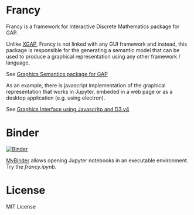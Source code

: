 # Francy

Francy is a framework for Interactive Discrete Mathematics package for GAP.

Unlike [XGAP](https://github.com/gap-packages/xgap), Francy is not linked with any GUI framework and instead, 
this package is responsible for the generating a semantic model that can be used to produce a graphical representation using any other framework / language.

See [Graphics Semantics package for GAP](/gap)

As an example, there is javascript implementation of the graphical representation that works in Jupyter, embeded in a web page or as a desktop application (e.g. using electron).

See [Graphics Interface using Javascritp and D3.v4](/js)

# Binder

[![Binder](https://mybinder.org/badge.svg)](https://mybinder.org/v2/gh/mcmartins/francy/develop)

[MyBinder](https://mybinder.org/) allows opening Jupyter notebooks in an executable environment. Try the *francy.ipynb*.

# License

MIT License
